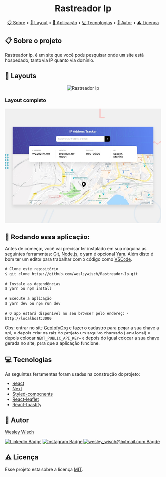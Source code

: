 <h1 align="center">Rastreador Ip</h1>

<p align="center">  <a href="#sobre">📋 Sobre</a> • <a href="#layout">🎨 Layout</a> • <a href="#aplicacao">🎲 Aplicação</a>  • <a href="#techs">💻 Tecnologias</a> • <a href="#autor">🦸 Autor</a> • <a href="#licenca">⚠️ Licença</a> </p>


  <h2 id="sobre"> 📋 Sobre o projeto</h2>
  
<p>
Rastreador ip, é um site que você pode pesquisar onde um site está hospedado, tanto via IP quanto via domínio.
</p>


<h2 id="layout"> 🎨  Layouts</h2>

<p align="center">
	<img src="./.github/ratreador-ip.gif" alt="Rastreador Ip" />
</p>


### Layout completo

<p align="center">
	<img src="./public/ogimage.jpg" alt="Rastreador Ip" />
</p>


<h2 id="aplicacao"> 🎲  Rodando essa aplicação:</h2>

Antes de começar, você vai precisar ter instalado em sua máquina as seguintes ferramentas: [Git](https://git-scm.com/), [Node.js](https://nodejs.org/en/), o yarn é opcional [Yarn](https://yarnpkg.com/). Além disto é bom ter um editor para trabalhar com o código como [VSCode](https://code.visualstudio.com/).

```
# Clone este repositório
$ git clone https://github.com/wesleywisch/Rastreador-Ip.git

# Instale as dependências
$ yarn ou npm install

# Execute a aplicação
$ yarn dev ou npm run dev

# O app estará disponível no seu browser pelo endereço - http://localhost:3000
```

Obs: entrar no site [GeoIpfyOrg](https://geo.ipify.org/) e fazer o cadastro para pegar a sua chave a api, e depois criar na raiz do projeto um arquivo chamado (.env.local) e depois colocar ```NEXT_PUBLIC_API_KEY=``` e depois do igual colocar a sua chave gerada no site, para que a aplicação funcione.
 
 <h2 id="techs"> 💻 Tecnologias</h2>
 As seguintes ferramentas foram usadas na construção do projeto:

- [React]()
- [Next]()
- [Styled-components]()
- [React-leaflet]()
- [React-toastify]()


 <h2 id="autor"> 🦸 Autor</h2>

[Wesley Wisch](https://www.linkedin.com/in/wesley-wisch)

[![Linkedin Badge](https://img.shields.io/badge/-LinkedIn-blue?style=flat-square-border&logo=Linkedin&logoColor=white&link=https://www.linkedin.com/in/wesley-wisch/)](https://www.linkedin.com/in/wesley-wisch) [![Instagram Badge](https://img.shields.io/badge/-Instagram-CC0000?style=flat-square-border&logo=Instagram&logoColor=white&link=https://www.instagram.com/wesley_wisch/)](https://www.instagram.com/wesley_wisch/) [![wesley_wisch@hotmail.com Bagde](https://img.shields.io/badge/wesley_wisch-2e7eea?style=flat-square-border&logo=microsoft-outlook&logoColor=white)](mailto:wesley_wisch@hotmail.com)

<h2 id="licenca"> ⚠️  Licença</h2>

Esse projeto esta sobre a licença [MIT](https://github.com/wesleywisch/Rastreador-Ip/blob/main/LICENSE).
